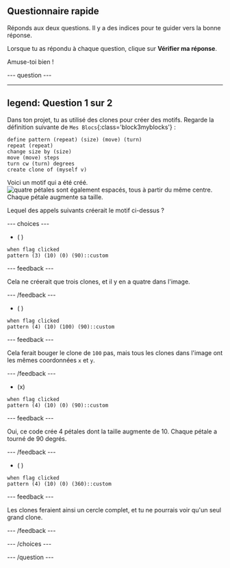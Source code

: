 ## Questionnaire rapide

Réponds aux deux questions. Il y a des indices pour te guider vers la bonne réponse.

Lorsque tu as répondu à chaque question, clique sur **Vérifier ma réponse**.

Amuse-toi bien !

--- question ---

---
legend: Question 1 sur 2
---

Dans ton projet, tu as utilisé des clones pour créer des motifs. Regarde la définition suivante de `Mes Blocs`{:class='block3myblocks'} :

```blocks3
define pattern (repeat) (size) (move) (turn)
repeat (repeat)
change size by (size)
move (move) steps
turn cw (turn) degrees
create clone of (myself v)
```

Voici un motif qui a été créé. ![quatre pétales sont également espacés, tous à partir du même centre. Chaque pétale augmente sa taille.](images/quiz_1.png)

Lequel des appels suivants créerait le motif ci-dessus ?

--- choices ---

- ( )
```blocks3
when flag clicked
pattern (3) (10) (0) (90)::custom
```
  --- feedback ---

Cela ne créerait que trois clones, et il y en a quatre dans l'image.

  --- /feedback ---

- ( )

```blocks3
when flag clicked
pattern (4) (10) (100) (90)::custom
```

  --- feedback ---

Cela ferait bouger le clone de `100` pas, mais tous les clones dans l'image ont les mêmes coordonnées `x` et `y`.

  --- /feedback ---

- (x)

```blocks3
when flag clicked
pattern (4) (10) (0) (90)::custom
```

  --- feedback ---

Oui, ce code crée 4 pétales dont la taille augmente de 10. Chaque pétale a tourné de 90 degrés.

  --- /feedback ---

- ( )

```blocks3
when flag clicked
pattern (4) (10) (0) (360)::custom
```

  --- feedback ---

Les clones feraient ainsi un cercle complet, et tu ne pourrais voir qu'un seul grand clone.

  --- /feedback ---

--- /choices ---

--- /question ---
